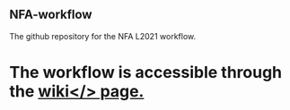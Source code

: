 ## NFA-workflow
The github repository for the NFA L2021 workflow.

# The workflow is accessible through the <a href="https://github.com/bkamphues/NFA-workflow/wiki">wiki</> page. 
